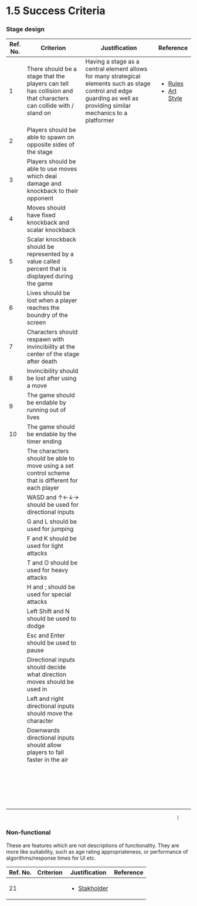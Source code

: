# 1.5 Success Criteria

### Stage design

| Ref. No. | Criterion                                                                                                       | Justification                                                                                                                                                           | Reference                                                                                                                                                                 |
| -------- | --------------------------------------------------------------------------------------------------------------- | ----------------------------------------------------------------------------------------------------------------------------------------------------------------------- | ------------------------------------------------------------------------------------------------------------------------------------------------------------------------- |
| 1        | There should be a stage that the players can tell has collision and that characters can collide with / stand on | Having a stage as a central element allows for many strategical elements such as stage control and edge guarding as well as providing similar mechanics to a platformer | <ul><li><a href="1.4a-features-of-the-proposed-solution.md#rules">Rules</a></li><li><a href="1.4a-features-of-the-proposed-solution.md#art-style">Art Style</a></li></ul> |
| 2        | Players should be able to spawn on opposite sides of the stage                                                  |                                                                                                                                                                         |                                                                                                                                                                           |
| 3        | Players should be able to use moves which deal damage and knockback to their opponent                           |                                                                                                                                                                         |                                                                                                                                                                           |
| 4        | Moves should have fixed knockback and scalar knockback                                                          |                                                                                                                                                                         |                                                                                                                                                                           |
| 5        | Scalar knockback should be represented by a value called percent that is displayed during the game              |                                                                                                                                                                         |                                                                                                                                                                           |
| 6        | Lives should be lost when a player reaches the boundry of the screen                                            |                                                                                                                                                                         |                                                                                                                                                                           |
| 7        | Characters should respawn with invincibility at the center of the stage after death                             |                                                                                                                                                                         |                                                                                                                                                                           |
| 8        | Invincibility should be lost after using a move                                                                 |                                                                                                                                                                         |                                                                                                                                                                           |
| 9        | The game should be endable by running out of lives                                                              |                                                                                                                                                                         |                                                                                                                                                                           |
| 10       | The game should be endable by the timer ending                                                                  |                                                                                                                                                                         |                                                                                                                                                                           |
|          | The characters should be able to move using a set control scheme that is different for each player              |                                                                                                                                                                         |                                                                                                                                                                           |
|          | WASD and ↑←↓→ should be used for directional inputs                                                             |                                                                                                                                                                         |                                                                                                                                                                           |
|          | G and L should be used for jumping                                                                              |                                                                                                                                                                         |                                                                                                                                                                           |
|          | F and K should be used for light attacks                                                                        |                                                                                                                                                                         |                                                                                                                                                                           |
|          | T and O should be used for heavy attacks                                                                        |                                                                                                                                                                         |                                                                                                                                                                           |
|          | H and ; should be used for special attacks                                                                      |                                                                                                                                                                         |                                                                                                                                                                           |
|          | Left Shift and N should be used to dodge                                                                        |                                                                                                                                                                         |                                                                                                                                                                           |
|          | Esc and Enter should be used to pause                                                                           |                                                                                                                                                                         |                                                                                                                                                                           |
|          | Directional inputs should decide what direction moves should be used in                                         |                                                                                                                                                                         |                                                                                                                                                                           |
|          | Left and right directional inputs should move the character                                                     |                                                                                                                                                                         |                                                                                                                                                                           |
|          | Downwards directional inputs should allow players to fall faster in the air                                     |                                                                                                                                                                         |                                                                                                                                                                           |
|          |                                                                                                                 |                                                                                                                                                                         |                                                                                                                                                                           |
|          |                                                                                                                 |                                                                                                                                                                         |                                                                                                                                                                           |
|          |                                                                                                                 |                                                                                                                                                                         |                                                                                                                                                                           |
|          |                                                                                                                 |                                                                                                                                                                         |                                                                                                                                                                           |
|          |                                                                                                                 |                                                                                                                                                                         |                                                                                                                                                                           |
|          |                                                                                                                 |                                                                                                                                                                         |                                                                                                                                                                           |
|          |                                                                                                                 |                                                                                                                                                                         |                                                                                                                                                                           |
|          |                                                                                                                 |                                                                                                                                                                         |                                                                                                                                                                           |
|          |                                                                                                                 |                                                                                                                                                                         |                                                                                                                                                                           |
|          |                                                                                                                 |                                                                                                                                                                         |                                                                                                                                                                           |
|          |                                                                                                                 |                                                                                                                                                                         |                                                                                                                                                                           |
|          |                                                                                                                 |                                                                                                                                                                         |                                                                                                                                                                           |
|          |                                                                                                                 |                                                                                                                                                                         |                                                                                                                                                                           |
|          |                                                                                                                 |                                                                                                                                                                         |                                                                                                                                                                           |
|          |                                                                                                                 |                                                                                                                                                                         |                                                                                                                                                                           |
|          |                                                                                                                 |                                                                                                                                                                         |                                                                                                                                                                           |
|          |                                                                                                                 |                                                                                                                                                                         |                                                                                                                                                                           |
|          |                                                                                                                 |                                                                                                                                                                         |                                                                                                                                                                           |
|          |                                                                                                                 |                                                                                                                                                                         |                                                                                                                                                                           |
|          |                                                                                                                 |                                                                                                                                                                         |                                                                                                                                                                           |























```
                                                                 |
```

### Non-functional

These are features which are not descriptions of functionality. They are more like suitability, such as age rating appropriateness, or performance of algorithms/response times for UI etc.

| Ref. No. | Criterion | Justification                                                  | Reference |
| -------- | --------- | -------------------------------------------------------------- | --------- |
| 21       |           | <ul><li><a href="1.2-stakeholders.md">Stakholder</a></li></ul> |           |
